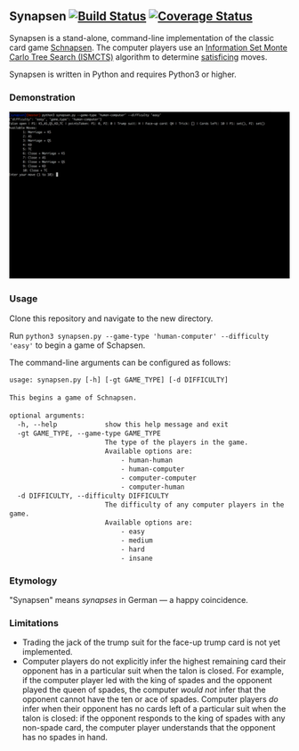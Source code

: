 ## Synapsen [![Build Status](https://travis-ci.org/tetraptych/synapsen.svg?branch=master)](https://travis-ci.org/tetraptych/synapsen) [![Coverage Status](https://coveralls.io/repos/github/tetraptych/synapsen/badge.svg?branch=master)](https://coveralls.io/github/tetraptych/synapsen?branch=master)

Synapsen is a stand-alone, command-line implementation of the classic card game [Schnapsen](https://en.wikipedia.org/wiki/Schnapsen). The computer players use an [Information Set Monte Carlo Tree Search (ISMCTS)](http://www.aifactory.co.uk/newsletter/2013_01_reduce_burden.htm) algorithm to determine [satisficing](https://en.wikipedia.org/wiki/Satisficing) moves.

Synapsen is written in Python and requires Python3 or higher.

### Demonstration

![](assets/demo.gif)

### Usage

Clone this repository and navigate to the new directory.

Run `python3 synapsen.py --game-type 'human-computer' --difficulty 'easy'` to begin a game of Schapsen.

The command-line arguments can be configured as follows:
```
usage: synapsen.py [-h] [-gt GAME_TYPE] [-d DIFFICULTY]

This begins a game of Schnapsen.

optional arguments:
  -h, --help            show this help message and exit
  -gt GAME_TYPE, --game-type GAME_TYPE
                        The type of the players in the game.
                        Available options are:
                            - human-human
                            - human-computer
                            - computer-computer
                            - computer-human
  -d DIFFICULTY, --difficulty DIFFICULTY
                        The difficulty of any computer players in the game.
                        Available options are:
                            - easy
                            - medium
                            - hard
                            - insane
```

### Etymology

"Synapsen" means _synapses_ in German &mdash; a happy coincidence.

### Limitations

- Trading the jack of the trump suit for the face-up trump card is not yet implemented.
- Computer players do not explicitly infer the highest remaining card their opponent has in a particular suit when the talon is closed. For example, if the computer player led with the king of spades and the opponent played the queen of spades, the computer _would not_ infer that the opponent cannot have the ten or ace of spades. Computer players _do_ infer when their opponent has no cards left of a particular suit when the talon is closed: if the opponent responds to the king of spades with any non-spade card, the computer player understands that the opponent has no spades in hand.
